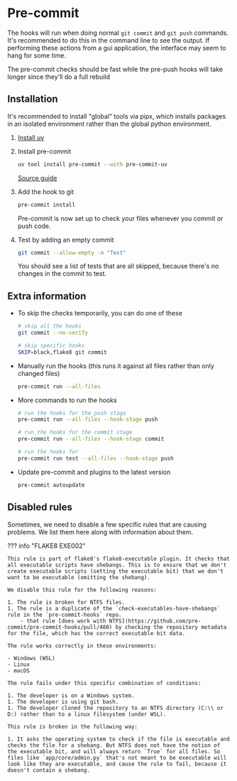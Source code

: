 # Pre-commit

The hooks will run when doing normal `git commit` and `git push` commands. It's recommended to do this in the command line to see the output. If performing these actions from a gui application, the interface may seem to hang for some time.

The pre-commit checks should be fast while the pre-push hooks will take longer since they'll do a full rebuild

## Installation

It's recommended to install "global" tools via pipx, which installs packages in an isolated environment rather than the global python environment.

1. [Install uv](tools/uv.md)

1. Install pre-commit

    ```bash
    uv tool install pre-commit --with pre-commit-uv
    ```

    [Source guide](https://adamj.eu/tech/2025/05/07/pre-commit-install-uv/)

1. Add the hook to git

    ```bash
    pre-commit install
    ```

    Pre-commit is now set up to check your files whenever you commit or push code.

1. Test by adding an empty commit

    ```bash
    git commit --allow-empty -m "Test"
    ```

    You should see a list of tests that are all skipped, because there's no changes in the commit to test.

## Extra information

- To skip the checks temporarily, you can do one of these

    ```bash
    # skip all the hooks
    git commit --no-verify

    # skip specific hooks
    SKIP=black,flake8 git commit
    ```

- Manually run the hooks (this runs it against all files rather than only changed files)

    ```bash
    pre-commit run --all-files
    ```

- More commands to run the hooks

    ```bash
    # run the hooks for the push staga
    pre-commit run --all-files --hook-stage push

    # run the hooks for the commit stage
    pre-commit run --all-files --hook-stage commit

    # run the hooks for
    pre-commit run test --all-files --hook-stage push
    ```

- Update pre-commit and plugins to the latest version

    ```bash
    pre-commit autoupdate
    ```

## Disabled rules

Sometimes, we need to disable a few specific rules that are causing problems. We list them here along with information about them.

??? info "FLAKE8 EXE002"

    This rule is part of flake8's flake8-executable plugin. It checks that all executable scripts have shebangs. This is to ensure that we don't create executable scripts (setting the executable bit) that we don't want to be executable (omitting the shebang).

    We disable this rule for the following reasons:

    1. The rule is broken for NTFS files.
    1. The rule is a duplicate of the `check-executables-have-shebangs` rule in the `pre-commit-hooks` repo.
        - that rule [does work with NTFS](https://github.com/pre-commit/pre-commit-hooks/pull/480) by checking the repository metadata for the file, which has the correct executable bit data.

    The rule works correctly in these environments:

    - Windows (WSL)
    - Linux
    - macOS

    The rule fails under this specific combination of conditions:

    1. The developer is on a Windows system.
    1. The developer is using git bash.
    1. The developer cloned the repository to an NTFS directory (C:\\ or D:) rather than to a linux filesystem (under WSL).

    This rule is broken in the following way:

    1. It asks the operating system to check if the file is executable and checks the file for a shebang. But NTFS does not have the notion of the executable bit, and will always return `True` for all files. So files like `app/core/admin.py` that's not meant to be executable will look like they are executable, and cause the rule to fail, because it doesn't contain a shebang.
